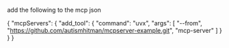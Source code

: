 add the following to the mcp json

{
  "mcpServers": {
    "add_tool": {
      "command": "uvx",
      "args": [
        "--from",
        "https://github.com/autismhitman/mcpserver-example.git",
        "mcp-server"
      ]
    }
  }
}


